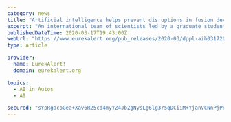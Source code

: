 ```yaml
---
category: news
title: "Artificial intelligence helps prevent disruptions in fusion devices"
excerpt: "An international team of scientists led by a graduate student at the U.S. Department of Energy's (DOE) Princeton Plasma Physics Laboratory (PPPL) has demonstrated the use of Artificial Intelligence (AI), the same computing concept that will empower self-driving cars, to predict and avoid disruptions -- the sudden release of energy stored in the ..."
publishedDateTime: 2020-03-17T19:43:00Z
webUrl: "https://www.eurekalert.org/pub_releases/2020-03/dppl-aih031720.php"
type: article

provider:
  name: EurekAlert!
  domain: eurekalert.org

topics:
  - AI in Autos
  - AI

secured: "sYpRgacoGea+Xav6R25cd4myYZ4JbZgNysLg6lg3r5qDCiiM+YjanVCNnPjPqrPxtlhW1W+4S+VAcsGGb2TWqwUQPKiFQaNzhHBQ0FCXurVggaCXWQeXdy2uDC+OOPx9eNSmsi5umAVZrEj3/eUyO0NznUX40P31zHQ07IfQEB/l6PQOws8HqP4ARuLCNIUm58pRc3n/4Hf1647vYJzGdrYjIiHSCH5XmFdhVxOWmd9KtgSo9yDAuhcB65qa4AudA+5fNuK3NQJz91+tctoHHl0q0M+ea++cKXtuj6LZrE8dlFS3Dc8C9se35QDEEBQJiRIOgIc0tUvGSrj1yiLXXovuDE/2FtI7EHOaYSzYEAMgylRseu/qwiAR9ico4GWbfTqgA0iwSr5HuSm0z0GAQoWx2JJNv0+aFAoFB8OM8++pO4WHeQpS7s+D1VUEM7WpnBNh5cNFMzbxRQr5xUV3j//u5Y+BEw1bd8P3ZpKb7As=;kSJlIvVABKAwC5vq9o4xDA=="
---
```


